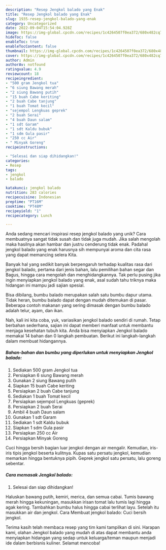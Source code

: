 ```yaml
---
description: "Resep Jengkol balado yang Enak"
title: "Resep Jengkol balado yang Enak"
slug: 1935-resep-jengkol-balado-yang-enak
category: Uncategorized
date: 2022-09-04T15:54:04.928Z
image: https://img-global.cpcdn.com/recipes/1c4264507f0ea372/680x482cq70/jengkol-balado-foto-resep-utama.jpg
hideToc: false
enableToc: true
enableTocContent: false
thumbnail: https://img-global.cpcdn.com/recipes/1c4264507f0ea372/680x482cq70/jengkol-balado-foto-resep-utama.jpg
cover: https://img-global.cpcdn.com/recipes/1c4264507f0ea372/680x482cq70/jengkol-balado-foto-resep-utama.jpg
author: Admin
authorAv: notfound
ratingvalue: 4.9
reviewcount: 18
recipeingredient:
- "500 gram Jengkol tua"
- "6 siung Bawang merah"
- "2 siung Bawang putih"
- "15 buah Cabe keriting"
- "2 buah Cabe tanjung"
- "1 buah Tomat kecil"
- "sejempol Lengkuas geprek"
- "2 buah Serai"
- "4 buah Daun salam"
- "1 sdt Garam"
- "1 sdt Kaldu bubuk"
- "1 sdm Gula pasir"
- "250 cc Air"
- " Minyak Goreng"
recipeinstructions:

- "Selesai dan siap dihidangkan!"
categories:
- Resep
tags:
- jengkol
- balado

katakunci: jengkol balado 
nutrition: 283 calories
recipecuisine: Indonesian
preptime: "PT16M"
cooktime: "PT48M"
recipeyield: "1"
recipecategory: Lunch

---
```





Anda sedang mencari inspirasi resep jengkol balado yang unik? Cara membuatnya sangat tidak susah dan tidak juga mudah. Jika salah mengolah maka hasilnya akan hambar dan justru cenderung tidak enak. Padahal jengkol balado yang enak harusnya sih mempunyai aroma dan cita rasa yang dapat memancing selera Kita.





Banyak hal yang sedikit banyak berpengaruh terhadap kualitas rasa dari jengkol balado, pertama dari jenis bahan, lalu pemilihan bahan segar dan Bagus, hingga cara mengolah dan menghidangkannya. Tak perlu pusing jika ingin menyiapkan jengkol balado yang enak,      asal sudah tahu triknya maka hidangan ini mampu jadi sajian spesial.














Bisa dibilang, bumbu balado merupakan salah satu bumbu dapur utama. Tidak heran, bumbu balado dapat dengan mudah ditemukan di pasar. Beberapa contoh makanan yang sering dimasak dengan bumbu balado adalah telur, ayam, dan ikan.






Nah, kali ini kita coba, yuk, variasikan jengkol balado sendiri di rumah. Tetap berbahan sederhana, sajian ini dapat memberi manfaat untuk membantu menjaga kesehatan tubuh kita. Anda bisa menyiapkan Jengkol balado memakai 14 bahan dan 0 langkah pembuatan. Berikut ini langkah-langkah dalam membuat hidangannya.

<!--inarticleads1-->

##### Bahan-bahan dan bumbu yang diperlukan untuk menyiapkan Jengkol balado:

1. Sediakan 500 gram Jengkol tua
1. Persiapkan 6 siung Bawang merah
1. Gunakan 2 siung Bawang putih
1. Siapkan 15 buah Cabe keriting
1. Persiapkan 2 buah Cabe tanjung
1. Sediakan 1 buah Tomat kecil
1. Persiapkan sejempol Lengkuas (geprek)
1. Persiapkan 2 buah Serai
1. Ambil 4 buah Daun salam
1. Gunakan 1 sdt Garam
1. Sediakan 1 sdt Kaldu bubuk
1. Siapkan 1 sdm Gula pasir
1. Persiapkan 250 cc Air
1. Persiapkan  Minyak Goreng


Cuci hingga bersih bagian luar jengkol dengan air mengalir. Kemudian, iris-iris tipis jengkol beserta kulitnya. Kupas satu persatu jengkol, kemudian memarkan hingga bentuknya pipih. Geprek jengkol satu persatu, lalu goreng sebentar. 

<!--inarticleads2-->

##### Cara memasak Jengkol balado:


1. Selesai dan siap dihidangkan!

Haluskan bawang putih, kemiri, merica, dan semua cabai. Tumis bawang merah hingga kekuningan, masukkan irisan tomat lalu tumis lagi hingga agak kering. Tambahkan bumbu halus hingga cabai terlihat layu. Setelah itu masukkan air dan jengkol. Cara Membuat jengkol balado: Cuci bersih jengkol. 

Terima kasih telah membaca resep yang tim kami tampilkan di sini. Harapan kami, olahan Jengkol balado yang mudah di atas dapat membantu anda menyiapkan hidangan yang sedap untuk keluarga/teman maupun menjadi ide dalam berbisnis kuliner. Selamat mencoba!

